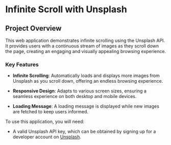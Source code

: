 # Infinite Scroll with Unsplash

## Project Overview

This web application demonstrates infinite scrolling using the Unsplash API. It provides users with a continuous stream of images as they scroll down the page, creating an engaging and visually appealing browsing experience.

### Key Features

- **Infinite Scrolling**: Automatically loads and displays more images from Unsplash as you scroll down, offering an endless browsing experience.

- **Responsive Design**: Adapts to various screen sizes, ensuring a seamless experience on both desktop and mobile devices.

- **Loading Message**: A loading message is displayed while new images are fetched to keep users informed.



To use this application, you will need:

- A valid Unsplash API key, which can be obtained by signing up for a developer account on [Unsplash](https://unsplash.com/developers).


